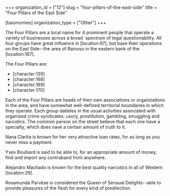 +++
organization_id = ["12"]
slug = "four-pillars-of-the-east-side"
title = "Four Pillars of the East Side"

[taxonomies]
organization_type = ["Other"]
+++

The Four Pillars are a local name for 4 prominent people that operate a variety of businesses across a broad  spectrum of legal questionability. All four groups have great influence in \[location:97\], but base their operations on the East Side--the area of Rainoso in the eastern bank of the \[location:167\].

The Four Pillars are:

*   \[character:139\]
*   \[character:168\]
*   \[character:169\]
*   \[character:170\]

Each of the Four Pillars are heads of their own associations or organizations in the area, and have somewhat well-defined territorial boundaries in which they operate. Each group dabbles in the usual activities associated with organized crime syndicates: usury, prostitution, gambling, smuggling and narcotics. The common person on the street believe that each one have a specialty, which does nave a certain amount of truth to it.

Nana Clarita is known for her very attractive loan rates, for as long as you never miss a payment.

Yves Boulliard is said to be able to, for an appropriate amount of money, find and import any contraband from anywhere.

Alejandro Machado is known for the best quality narcotics in all of Western \[location:29\].

Rosamunda Parvèse is considered the Queen of Sensual Delights--able to provide pleasures of the flesh for every kind of predilection.
